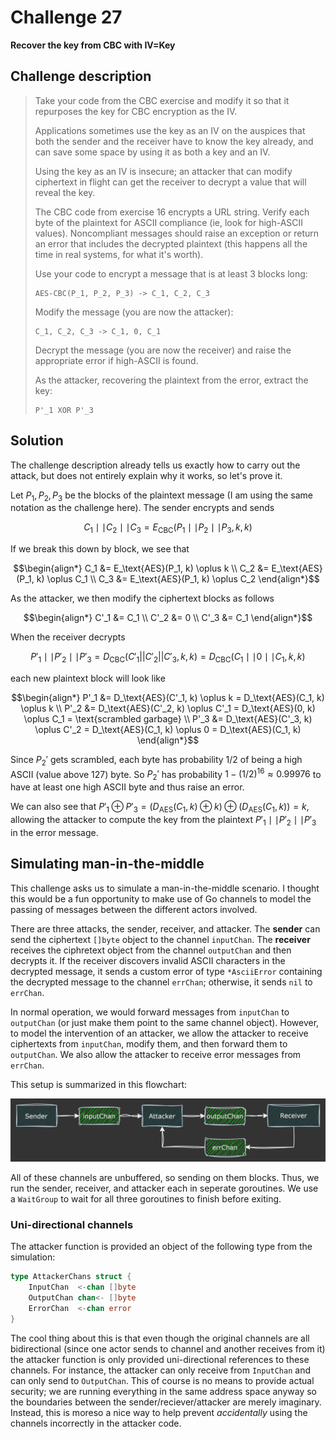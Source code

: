 # Challenge 27

**Recover the key from CBC with IV=Key**

## Challenge description

> Take your code from the CBC exercise and modify it so that it repurposes the key for CBC encryption as the IV.
> 
> Applications sometimes use the key as an IV on the auspices that both the sender and the receiver have to know the key already, and can save some space by using it as both a key and an IV.
> 
> Using the key as an IV is insecure; an attacker that can modify ciphertext in flight can get the receiver to decrypt a value that will reveal the key.
> 
> The CBC code from exercise 16 encrypts a URL string. Verify each byte of the plaintext for ASCII compliance (ie, look for high-ASCII values). Noncompliant messages should raise an exception or return an error that includes the decrypted plaintext (this happens all the time in real systems, for what it's worth).
> 
> Use your code to encrypt a message that is at least 3 blocks long:
> 
> ```
> AES-CBC(P_1, P_2, P_3) -> C_1, C_2, C_3
> ```
>
> Modify the message (you are now the attacker):
> 
> ```
> C_1, C_2, C_3 -> C_1, 0, C_1
> ```
>
> Decrypt the message (you are now the receiver) and raise the appropriate error if high-ASCII is found.
> 
> As the attacker, recovering the plaintext from the error, extract the key:
> 
> ```
> P'_1 XOR P'_3
> ```
>

## Solution

The challenge description already tells us exactly how to carry out the attack, but does not entirely explain why it works, so let's prove it.

Let $P_1, P_2, P_3$ be the blocks of the plaintext message (I am using the same notation as the challenge here). The sender encrypts and sends

$$
C_1 \mid\mid C_2 \mid\mid C_3 = E_\text{CBC}(P_1 \mid\mid P_2 \mid\mid P_3, k, k)
$$

If we break this down by block, we see that

```math
\begin{align*}
C_1 &= E_\text{AES}(P_1, k) \oplus k \\
C_2 &= E_\text{AES}(P_1, k) \oplus C_1 \\
C_3 &= E_\text{AES}(P_1, k) \oplus C_2
\end{align*}
```

As the attacker, we then modify the ciphertext blocks as follows

```math
\begin{align*}
C'_1 &= C_1 \\
C'_2 &= 0 \\
C'_3 &= C_1
\end{align*}
```

When the receiver decrypts

```math
P'_1 \mid\mid P'_2 \mid\mid P'_3 = D_\text{CBC}(C'_1 || C'_2 || C'_3, k, k) = D_\text{CBC}(C_1 \mid\mid 0 \mid\mid C_1, k, k)
```

each new plaintext block will look like

```math
\begin{align*}
P'_1 &= D_\text{AES}(C'_1, k) \oplus k = D_\text{AES}(C_1, k) \oplus k \\
P'_2 &= D_\text{AES}(C'_2, k) \oplus C'_1 = D_\text{AES}(0, k) \oplus C_1 = \text{scrambled garbage} \\
P'_3 &= D_\text{AES}(C'_3, k) \oplus C'_2 = D_\text{AES}(C_1, k) \oplus 0 = D_\text{AES}(C_1, k)
\end{align*}
```

Since $P_2'$ gets scrambled, each byte has probability $1/2$ of being a high ASCII (value above 127) byte. So $P_2'$ has probability $1 - (1/2)^{16} \approx 0.99976$ to have at least one high ASCII byte and thus raise an error.

We can also see that $P'_1 \oplus P'_3 = (D_\text{AES}(C_1, k) \oplus k) \oplus (D_\text{AES}(C_1, k)) = k$, allowing the attacker to compute the key from the plaintext $P'_1 \mid\mid P'_2 \mid\mid P'_3$ in the error message.

## Simulating man-in-the-middle

This challenge asks us to simulate a man-in-the-middle scenario. I thought this would be a fun opportunity to make use of Go channels to model the passing of messages between the different actors involved.

There are three attacks, the sender, receiver, and attacker. The **sender** can send the ciphertext `[]byte` object to the channel `inputChan`. The **receiver** receives the ciphretext object from the channel `outputChan` and then decrypts it. If the receiver discovers invalid ASCII characters in the decrypted message, it sends a custom error of type `*AsciiError` containing the decrypted message to the channel `errChan`; otherwise, it sends `nil` to `errChan`.

In normal operation, we would forward messages from `inputChan` to `outputChan` (or just make them point to the same channel object). However, to model the intervention of an attacker, we allow the attacker to receive ciphertexts from `inputChan`, modify them, and then forward them to `outputChan`. We also allow the attacker to receive error messages from `errChan`.

This setup is summarized in this flowchart:

![](ch27.png)

All of these channels are unbuffered, so sending on them blocks. Thus, we run the sender, receiver, and attacker each in seperate goroutines. We use a `WaitGroup` to wait for all three goroutines to finish before exiting.

### Uni-directional channels

The attacker function is provided an object of the following type from the simulation:

```go
type AttackerChans struct {
	InputChan  <-chan []byte
	OutputChan chan<- []byte
	ErrorChan  <-chan error
}
```

The cool thing about this is that even though the original channels are all bidirectional (since one actor sends to channel and another receives from it) the attacker function is only provided uni-directional references to these channels. For instance, the attacker can only receive from `InputChan` and can only send to `OutputChan`. This of course is no means to provide actual security; we are running everything in the same address space anyway so the boundaries between the sender/reciever/attacker are merely imaginary. Instead, this is moreso a nice way to help prevent _accidentally_ using the channels incorrectly in the attacker code.
